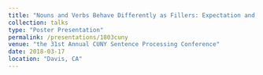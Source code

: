 ```yaml
---
title: "Nouns and Verbs Behave Differently as Fillers: Expectation and Interference in Constructing Long-Distance Dependencies"
collection: talks
type: "Poster Presentation"
permalink: /presentations/1803cuny
venue: "the 31st Annual CUNY Sentence Processing Conference"
date: 2018-03-17
location: "Davis, CA"
---
```



